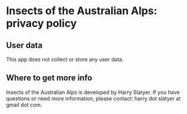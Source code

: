 # Insects of the Australian Alps: privacy policy

## User data
This app does not collect or store any user data.

## Where to get more info
Insects of the Australian Alps is developed by Harry Slatyer. If you have questions or need more information, please contact: harry dot slatyer at gmail dot com.
